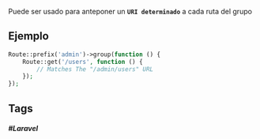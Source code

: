Puede ser usado para anteponer un **`URI determinado`** a cada ruta del grupo

## Ejemplo

```php
Route::prefix('admin')->group(function () {
    Route::get('/users', function () {
        // Matches The "/admin/users" URL
    });
});
```
## Tags

##### #Laravel

